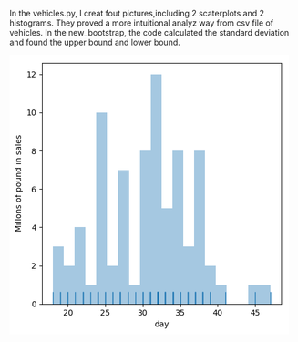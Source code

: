In the vehicles.py, I creat fout pictures,including 2 scaterplots and  2 histograms. They proved a more intuitional analyz way from csv file of vehicles. In the new_bootstrap, the code calculated the standard deviation and found the upper bound and lower bound.

![logo](./hist_vehi.png?raw=true)
